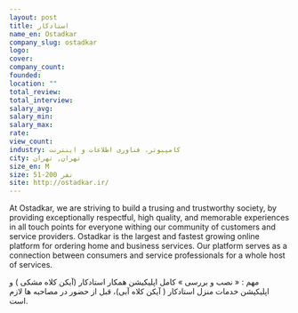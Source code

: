 ```yaml
---
layout: post
title: استادکار
name_en: Ostadkar
company_slug: ostadkar
logo: 
cover: 
company_count:
founded:
location: ""
total_review: 
total_interview: 
salary_avg: 
salary_min: 
salary_max: 
rate: 
view_count: 
industry: کامپیوتر، فناوری اطلاعات و اینترنت
city: تهران, تهران
size_en: M
size: 51-200 نفر
site: http://ostadkar.ir/
---
```


At Ostadkar, we are striving to build a trusing and trustworthy society, by providing exceptionally respectful, high quality, and memorable experiences in all touch points for everyone withing our community of customers and service providers. Ostadkar is the largest and fastest growing online platform for ordering home and business services. Our platform serves as a connection between consumers and service professionals for a whole host of services.

مهم : « نصب و بررسی » کامل اپلیکیشن همکار استادکار (آیکن کلاه مشکی ) و اپلیکیشن خدمات منزل استادکار ( آیکن کلاه آبی)، قبل از حضور در مصاحبه ها لازم است.
